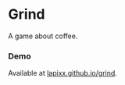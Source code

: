 # Grind

A game about coffee.

### Demo

Available at [lapixx.github.io/grind](https://lapixx.github.io/grind).
